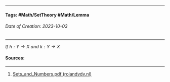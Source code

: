 __________________________________________________________________________
#### **Tags:** #Math/SetTheory #Math/Lemma 
###### *Date of Creation: 2023-10-03*
__________________________________________________________________________

*If $h: Y \rightarrow X$ and $k: Y \rightarrow X$*
#### Sources:
__________________________________________________________________________
1. [Sets_and_Numbers.pdf (rolandvdv.nl)](https://www.rolandvdv.nl/Sets_and_Numbers.pdf)